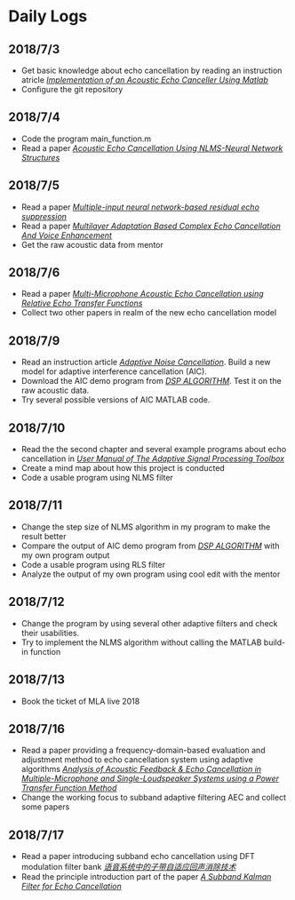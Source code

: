 # Daily Logs
## 2018/7/3
* Get basic knowledge about echo cancellation by reading an instruction atricle [*Implementation of an Acoustic Echo Canceller Using Matlab*](http://scholarcommons.usf.edu/cgi/viewcontent.cgi?article=2452&context=etd)
* Configure the git repository
## 2018/7/4
* Code the program main_function.m
* Read a paper [*Acoustic Echo Cancellation Using NLMS-Neural Network Structures*](https://pdfs.semanticscholar.org/de48/88dc9cca6eef62563940b931a66da43a22b2.pdf)
## 2018/7/5
* Read a paper [*Multiple-input neural network-based residual echo suppression*](https://hal.inria.fr/hal-01723630/file/CARBAJAL_ICASSP_2018.pdf)
* Read a paper [*Multilayer Adaptation Based Complex Echo Cancellation And Voice Enhancement*](https://m.media-amazon.com/images/G/01/amazon.jobs/JunYang_ICASSP2018._CB1520904270_.pdf)
* Get the raw acoustic data from mentor
## 2018/7/6
* Read a paper [*Multi-Microphone Acoustic Echo Cancellation using Relative Echo Transfer Functions*](https://www.researchgate.net/publication/321792298_Multi-Microphone_acoustic_echo_cancellation_using_relative_echo_transfer_functions)
* Collect two other papers in realm of the new echo cancellation model
## 2018/7/9
* Read an instruction article [*Adaptive Noise Cancellation*](http://www.cs.cmu.edu/~aarti/pubs/ANC.pdf). Build a new model for adaptive interference cancellation (AIC).
* Download the AIC demo program from [*DSP ALGORITHM*](https://www.dspalgorithms.com/www/aic/aic.php). Test it on the raw acoustic data.
* Try several possible versions of AIC MATLAB code.
## 2018/7/10
* Read the the second chapter and several example programs about echo cancellation in [*User Manual of The Adaptive Signal Processing Toolbox*](https://www.dspalgorithms.com/www/aspt/maspt/aspt.html)
* Create a mind map about how this project is conducted
* Code a usable program using NLMS filter
## 2018/7/11
* Change the step size of NLMS algorithm in my program to make the result better
* Compare the output of AIC demo program from [*DSP ALGORITHM*](https://www.dspalgorithms.com/www/aic/aic.php) with my own program output
* Code a usable program using RLS filter
* Analyze the output of my own program using cool edit with the mentor
## 2018/7/12
* Change the program by using several other adaptive filters and check their usabilities.
* Try to implement the NLMS algorithm without calling the MATLAB build-in function
## 2018/7/13
* Book the ticket of MLA live 2018
## 2018/7/16
* Read a paper providing a frequency-domain-based evaluation and adjustment method to echo cancellation system using adaptive algorithms [*Analysis of Acoustic Feedback & Echo Cancellation in Multiple-Microphone and Single-Loudspeaker Systems using a Power Transfer Function Method*](http://kom.aau.dk/~jje/pubs/jp/guo_et_al_2011_tsp.pdf)
* Change the working focus to subband adaptive filtering AEC and collect some papers
## 2018/7/17
* Read a paper introducing subband echo cancellation using DFT modulation filter bank [*语音系统中的子带自适应回声消除技术*](http://www.doc88.com/p-7337013452161.html)
* Read the principle introduction part of the paper [*A Subband Kalman Filter for Echo Cancellation*](https://scholarsmine.mst.edu/cgi/viewcontent.cgi?article=8483&context=masters_theses)